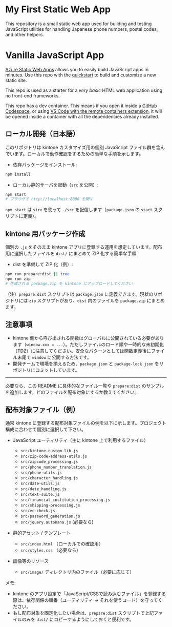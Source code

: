 # My First Static Web App

This repository is a small static web app used for building and testing
JavaScript utilities for handling Japanese phone numbers, postal codes,
and other helpers.

# Vanilla JavaScript App

[Azure Static Web Apps](https://docs.microsoft.com/azure/static-web-apps/overview) allows you to easily build JavaScript apps in minutes. Use this repo with the [quickstart](https://docs.microsoft.com/azure/static-web-apps/getting-started?tabs=vanilla-javascript) to build and customize a new static site.

This repo is used as a starter for a _very basic_ HTML web application using no front-end frameworks.

This repo has a dev container. This means if you open it inside a [GitHub Codespace](https://github.com/features/codespaces), or using [VS Code with the remote containers extension](https://code.visualstudio.com/docs/remote/containers), it will be opened inside a container with all the dependencies already installed.

## ローカル開発（日本語）

このリポジトリは kintone カスタマイズ用の個別 JavaScript ファイル群を含んでいます。ローカルで動作確認をするための簡単な手順を示します。

- 依存パッケージをインストール:

```bash
npm install
```

- ローカル静的サーバを起動（`src` を公開）:

```bash
npm start
# ブラウザで http://localhost:8000 を開く
```

`npm start` は `sirv` を使って `./src` を配信します（`package.json` の `start` スクリプトに定義）。

## kintone 用パッケージ作成

個別の `.js` をそのまま kintone アプリに登録する運用を想定しています。配布用に選択したファイルを `dist/` にまとめて ZIP 化する簡単な手順:

- dist を準備して ZIP 化（例）:

```bash
npm run prepare:dist || true
npm run zip
# 生成される package.zip を kintone にアップロードしてください
```

（注）`prepare:dist` スクリプトは `package.json` に定義できます。現状のリポジトリには `zip` スクリプトがあり、`dist` 内のファイルを `package.zip` にまとめます。

## 注意事項

- kintone 側から呼び出される関数はグローバルに公開されている必要があります（`window.xxx = ...`）。ただしファイルのロード順や一時的な未初期化（TDZ）に注意してください。安全なパターンとしては関数定義後にファイル末尾で `window` に公開する方法です。
- 開発チームで環境を揃えるため、`package.json` と `package-lock.json` をリポジトリにコミットしています。

---

必要なら、この README に具体的なファイル一覧や `prepare:dist` のサンプルを追加します。どのファイルを配布対象にするか教えてください。

## 配布対象ファイル（例）

通常 kintone に登録する配布対象ファイルの例を以下に示します。プロジェクト構成に合わせて個別に選択して下さい。

- JavaScript ユーティリティ（主に kintone 上で利用するファイル）
	- `src/kintone-custom-lib.js`
	- `src/zip-code-address-utils.js`
	- `src/zipcode_processing.js`
	- `src/phone_number_translation.js`
	- `src/phone-utils.js`
	- `src/character_handling.js`
	- `src/date-utils.js`
	- `src/date_handling.js`
	- `src/text-suite.js`
	- `src/financial_institution_processing.js`
	- `src/shipping-processing.js`
	- `src/vc-check.js`
	- `src/password_generation.js`
	- `src/jquery.autoKana.js` (必要なら)

- 静的アセット / テンプレート
	- `src/index.html` （ローカルでの確認用）
	- `src/styles.css` （必要なら）

- 画像等のリソース
	- `src/image/` ディレクトリ内のファイル（必要に応じて）

メモ:
- kintone のアプリ設定で「JavaScript/CSSで読み込むファイル」を登録する際は、依存関係の順番（ユーティリティ → それを使うコード）を守ってください。
- もし配布対象を固定化したい場合は、`prepare:dist` スクリプトで上記ファイルのみを `dist/` にコピーするようにしておくと便利です。